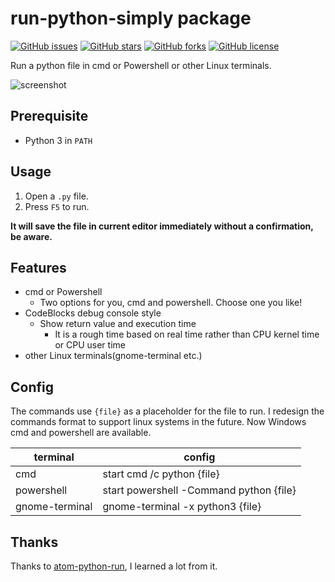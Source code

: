 # run-python-simply package
[![GitHub issues](https://img.shields.io/github/issues/techstay/run-python-simply.svg?style=plastic)](https://github.com/techstay/run-python-simply/issues)
[![GitHub stars](https://img.shields.io/github/stars/techstay/run-python-simply.svg?style=plastic)](https://github.com/techstay/run-python-simply/stargazers)
[![GitHub forks](https://img.shields.io/github/forks/techstay/run-python-simply.svg?style=plastic)](https://github.com/techstay/run-python-simply/network)
[![GitHub license](https://img.shields.io/badge/license-MIT-blue.svg?style=plastic)](https://raw.githubusercontent.com/techstay/run-python-simply/master/LICENSE.md)

Run a python file in cmd or Powershell or other Linux terminals.

![screenshot](https://raw.githubusercontent.com/techstay/run-python-simply/master/shot.PNG)

## Prerequisite

- Python 3 in `PATH`


## Usage

1. Open a `.py` file.
2. Press `F5` to run.


**It will save the file in current editor immediately without a confirmation, be aware.**

## Features

- cmd or Powershell
  - Two options for you, cmd and powershell. Choose one you like!
- CodeBlocks debug console style
  - Show return value and execution time
    - It is a rough time based on real time rather than CPU kernel time or CPU user time
- other Linux terminals(gnome-terminal etc.)

## Config
The commands use `{file}` as a placeholder for the file to run. I redesign the commands format to support linux systems in the future. Now Windows cmd and powershell are available.

|terminal|config|
|----|----|
|cmd|start cmd /c python {file}|
|powershell|start powershell -Command python {file}|
|gnome-terminal|gnome-terminal -x python3 {file}|

## Thanks

Thanks to [atom-python-run](https://github.com/foreshadow/atom-python-run), I learned a lot from it.
